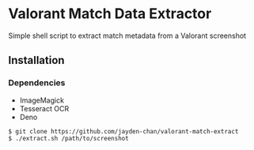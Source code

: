 # Valorant Match Data Extractor

Simple shell script to extract match metadata from a Valorant screenshot

## Installation
### Dependencies
* ImageMagick
* Tesseract OCR
* Deno

```
$ git clone https://github.com/jayden-chan/valorant-match-extract
$ ./extract.sh /path/to/screenshot
```
